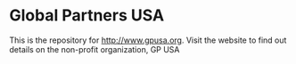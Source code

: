 # Global Partners USA
This is the repository for http://www.gpusa.org.
Visit the website to find out details on the non-profit organization, GP USA